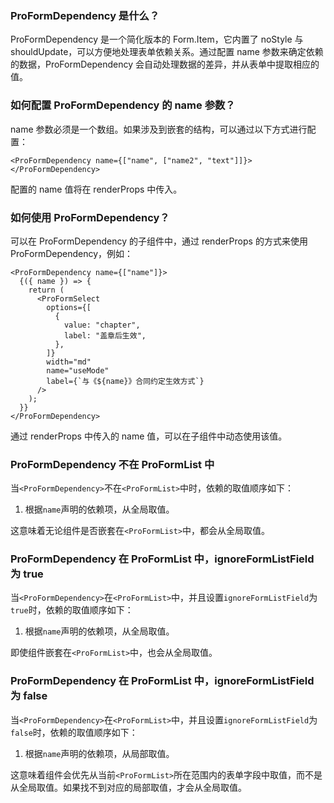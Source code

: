 ### ProFormDependency 是什么？

ProFormDependency 是一个简化版本的 Form.Item，它内置了 noStyle 与 shouldUpdate，可以方便地处理表单依赖关系。通过配置 name 参数来确定依赖的数据，ProFormDependency 会自动处理数据的差异，并从表单中提取相应的值。

### 如何配置 ProFormDependency 的 name 参数？

name 参数必须是一个数组。如果涉及到嵌套的结构，可以通过以下方式进行配置：

```tsx | pure
<ProFormDependency name={["name", ["name2", "text"]]}></ProFormDependency>
```

配置的 name 值将在 renderProps 中传入。

### 如何使用 ProFormDependency？

可以在 ProFormDependency 的子组件中，通过 renderProps 的方式来使用 ProFormDependency，例如：

```tsx | pure
<ProFormDependency name={["name"]}>
  {({ name }) => {
    return (
      <ProFormSelect
        options={[
          {
            value: "chapter",
            label: "盖章后生效",
          },
        ]}
        width="md"
        name="useMode"
        label={`与《${name}》合同约定生效方式`}
      />
    );
  }}
</ProFormDependency>
```

通过 renderProps 中传入的 name 值，可以在子组件中动态使用该值。

### ProFormDependency 不在 ProFormList 中

当`<ProFormDependency>`不在`<ProFormList>`中时，依赖的取值顺序如下：

1. 根据`name`声明的依赖项，从全局取值。

这意味着无论组件是否嵌套在`<ProFormList>`中，都会从全局取值。

### ProFormDependency 在 ProFormList 中，ignoreFormListField 为 true

当`<ProFormDependency>`在`<ProFormList>`中，并且设置`ignoreFormListField`为`true`时，依赖的取值顺序如下：

1. 根据`name`声明的依赖项，从全局取值。

即使组件嵌套在`<ProFormList>`中，也会从全局取值。

### ProFormDependency 在 ProFormList 中，ignoreFormListField 为 false

当`<ProFormDependency>`在`<ProFormList>`中，并且设置`ignoreFormListField`为`false`时，依赖的取值顺序如下：

1. 根据`name`声明的依赖项，从局部取值。

这意味着组件会优先从当前`<ProFormList>`所在范围内的表单字段中取值，而不是从全局取值。如果找不到对应的局部取值，才会从全局取值。

